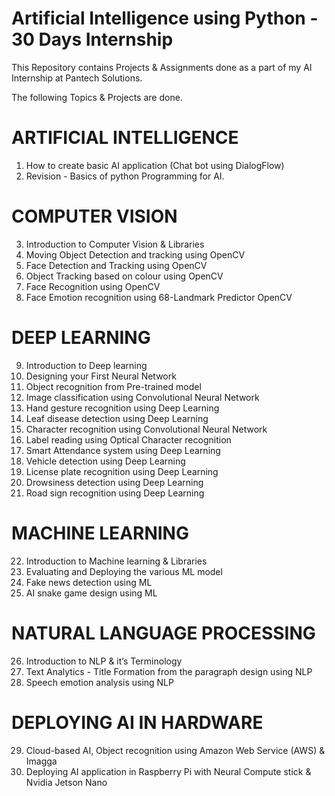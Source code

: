 # Artificial Intelligence using Python - 30 Days Internship
This Repository contains Projects & Assignments done as a part of my AI Internship at Pantech Solutions.

The following Topics & Projects are done.

# ARTIFICIAL INTELLIGENCE
1. How to create basic AI application (Chat bot using DialogFlow)
2. Revision - Basics of python Programming for AI.

# COMPUTER VISION

3. Introduction to Computer Vision & Libraries
4. Moving Object Detection and tracking using OpenCV
5. Face Detection and Tracking using OpenCV
6. Object Tracking based on colour using OpenCV
7. Face Recognition using OpenCV
8. Face Emotion recognition using 68-Landmark Predictor OpenCV

# DEEP LEARNING
9. Introduction to Deep learning
10. Designing your First Neural Network
11. Object recognition from Pre-trained model
12. Image classification using Convolutional Neural Network
13. Hand gesture recognition using Deep Learning
14. Leaf disease detection using Deep Learning
15. Character recognition using Convolutional Neural Network
16. Label reading using Optical Character recognition
17. Smart Attendance system using Deep Learning
18. Vehicle detection using Deep Learning
19. License plate recognition using Deep Learning
20. Drowsiness detection using Deep Learning
21. Road sign recognition using Deep Learning

# MACHINE LEARNING

22. Introduction to Machine learning & Libraries
23. Evaluating and Deploying the various ML model
24. Fake news detection using ML
25. AI snake game design using ML

# NATURAL LANGUAGE PROCESSING
26. Introduction to NLP & it’s Terminology
27. Text Analytics - Title Formation from the paragraph design using NLP
28. Speech emotion analysis using NLP

# DEPLOYING AI IN HARDWARE

29. Cloud-based AI, Object recognition using Amazon Web Service (AWS) & Imagga
30. Deploying AI application in Raspberry Pi with Neural Compute stick & Nvidia Jetson Nano
